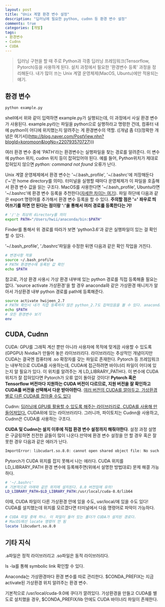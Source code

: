 ```yaml
---
layout: post
title: "Unix 계열 환경 변수 설정"
description: "딥러닝에 필요한 python, cudnn 등 환경 변수 설정"
comments: true
categories: [개발]
tags:
- 환경변수
- Cudnn
- CUDA
---
```




> 딥러닝 구현을 할 때 주로 Python과 각종 딥러닝 프레임워크(Tensorflow, Pytorch)등을 사용하게 된다. 설치 과정에서 필요한 '환경변수 등록' 과정을 정리해둔다. 내가 많이 쓰는 Unix 계열 운영체제(MacOS, Ubuntu)에만 적용되는 얘기. 



## 환경 변수

```bash
python example.py
```

shell에서 위와 같이 입력하면 example.py가 실행되는데, 이 과정에서 사실 환경 변수가 사용된다. example.py라는 파일을 python으로 실행하라고 명령한 건데, 컴퓨터 내에 python이 어디에 위치했는지 알려주는 게 환경변수의 역할. ([개념 좀 더](정확한 개념은 여기서](http://blog.naver.com/PostView.nhn?blogId=koromoon&logNo=220793570727)))

여러 환경 변수 중에 'PATH'라는 환경변수는 실행파일을 찾는 경로를 알려준다. 이 변수에 python 위치, cudnn 위치 등이 잡혀있어야 된다. 예를 들어, Python위치가 제대로 잡혀있지 않으면 *python: command not found* 오류가 난다.

Unix 계열 운영체제에서 환경 변수는 '~/.bash_profile', '~/.bashrc'에 저장해둔다('~'은 home directory를 의미). 터미널을 실행할 때마다 운영체제가 이 파일을 호출해서 환경 변수 값을 읽는 구조다. MacOS를 사용한다면 '~/.bash_profile', Ubuntu라면 '~/.bashrc'에 환경 변수 등록을 추천한다([자세한 차이는 여기](http://uroa.tistory.com/114)). 파일 하단에 다음과 같은 export 명령어를 추가해서 환경 변수 등록을 할 수 있다. **주의할 점은 '=' 좌우로 띄어쓰기를 하면 안 된다는 점이랑 ':'을 통해서 여러 경로를 등록한다는 거!**

```bash
# '/'는 최상위 directory를 의미
export PATH="/Users/hwii/anaconda/bin:$PATH"
```

Finder를 통해서 위 경로를 따라가 보면 'python3.6'과 같은 실행파일이 있는 걸 확인할 수 있다.

'~/.bash_profile', './bashrc'파일을 수정한 뒤엔 다음과 같은 확인 작업을 거친다.

```bash
# 변경사항 적용
source ~/.bash_profile
# PATH 환경변수에 등록된 값 확인
echo $PATH
```

참고로, 가상 환경 사용시 가상 환경 내부에 있는 python 경로를 직접 등록해줄 필요는 없다. 'source activate 가상환경'을 할 경우 anaconda와 같은 가상환경 매니저가 알아서 가상환경 내부 python 경로를 path에 등록해준다.

```bash
source activate hwijeen_2.7
# PATH 확인시 내가 직접 등록하지 않은 python_2.7도 잡혀있음을 볼 수 있다. anaconda가 대신 잡아준 거다.
echo $PATH
# 모든 환경변수 보기
env
```



## CUDA, Cudnn

CUDA: GPU를 그래픽 계산 뿐만 아니라 사용자에 목적에 맞게끔 사용할 수 있도록 (GPGPU) Nvidia가 만들어 놓은 라이브러리다. 라이브러리는 추상적인 개념이지만 CUDA는 결국엔 컴퓨터에 .so 확장자를 갖는 파일로 존재한다. Pytorch 등 프레임워크는 내부적으로 CUDA를 사용하는데, CUDA에 접근하려면 바이너리 파일이 어디에 있는지 알 필요가 있다. 이 위치를 알려주는 게 LD_LIBRARY_PATH다. 이 변수에 CUDA위치가 잘 잡혀있다면 Pytorch가 오류 없이 돌아갈 것이다! **Pytorch 혹은 Tensorflow 버전마다 지원하는 CUDA 버전이 다르므로, 지원 버전을 잘 확인하고 CUDA를 버전을 선택해서 다운 받아야한다.** [여러 버전의 CUDA를 깔아두고, 가상환경 별로 다른 CUDA를 잡아줄 수도 있다](https://blog.kovalevskyi.com/multiple-version-of-cuda-libraries-on-the-same-machine-b9502d50ae77)

Cudnn:  [딥러닝에 GPU를 활용할 수 있도록 해주는 라이브러리로, CUDA를 사용해 만들어져있다.](https://www.quora.com/What-is-CUDA-and-cuDNN) CUDA위에 있는 라이브러리다. 그러니까, 파이토치는 Cudnn을 사용하고, Cudnn은 CUDA를 사용하는 구조다.

**CUDA 및 Cudnn는 설치 이후에 직접 환경 변수 설정까지 해줘야한다**. 설정 과정 설명은 구글링하면 친전한 글들이 많이 나온다.만약에 환경 변수 설정을 안 할 경우 혹은 잘못한 경우 다음과 같은 에러가 난다. 

```bash
ImportError: libcudart.so.8.0: cannot open shared object file: No such file or directory
```

Pytorch가 CUDA 위치를 잡지 못해서 나는 에러다. CUDA 위치를 LD_LIBRARY_PATH 환경 변수에 등록해주면(위에서 설명한 방법대로) 문제 해결 가능하다. 

```bash
# '~/.bashrc'
# 기본적으로 아래와 같은 위치에 설치된다. 8.0 버전임에 유의!
LD_LIBRARY_PATH=$LD_LIBRARY_PATH:/usr/local/cuda-8.0/lib64
```

이때, CUDA 파일이 다른 가상환경 안에 있을 수도, usr/local/에 있을 수도 있다! CUDA를 설치했는데 위치를 모르겠다면 터미널에서 다음 명령어로 파악이 가능하다.

```bash
# CUDA 파일 중에 하나. 이 파일이 들어 있는 폴더가 CUDA가 설치된 경로다.
# MacOS에선 locate 명령어 안 됨
locate libcudart.so.8.0
```



## 기타 지식

.a파일은 정적 라이브러리고 .so파일은 동적 라이브러리다. 

ls -la를 통해 symbolic link 확인할 수 있다.

Anaconda는 가상환경마다 환경 변수를 따로 관리한다. $CONDA_PREFIX는 지금 activate된 가상환경 위치 알려주는 환경 변수.

기본적으로 /usr/local/cuda-9.0에 쿠다가 깔려있다. 가상환경을 만들고 CUDA를 별도로 설치했을 경우, $CONDA_PREFIX/lib 안에도 CUDA 바이너리 파일이 존재한다.

